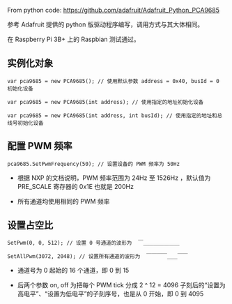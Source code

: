 From python code: https://github.com/adafruit/Adafruit_Python_PCA9685

参考 Adafruit 提供的 python 版驱动程序编写，调用方式与其大体相同。

在 Raspberry Pi 3B+ 上的 Raspbian 测试通过。


实例化对象
--------

`var pca9685 = new PCA9685(); // 使用默认参数 address = 0x40, busId = 0 初始化设备`

`var pca9685 = new PCA9685(int address); // 使用指定的地址初始化设备`

`var pca9685 = new PCA9685(int address, int busId); // 使用指定的地址和总线号初始化设备`

配置 PWM 频率
--------

`pca9685.SetPwmFrequency(50); // 设置设备的 PWM 频率为 50Hz`

* 根据 NXP 的文档说明，PWM 频率范围为 24Hz 至 1526Hz ，默认值为 PRE_SCALE 寄存器的 0x1E 也就是 200Hz

* 所有通道均使用相同的 PWM 频率

设置占空比
--------

`SetPwm(0, 0, 512); // 设置 0 号通道的波形为  ￣＿＿＿＿＿＿＿`

`SetAllPwm(3072, 2048); // 设置所有通道的波形为  ￣￣￣￣＿＿￣￣`

* 通道号为 0 起始的 16 个通道，即 0 到 15

* 后两个参数 on, off 为把每个 PWM tick 分成 2 ^ 12 = 4096 子刻后的“设置为高电平”、“设置为低电平”的子刻序号，也是从 0 开始，即 0 到 4095
